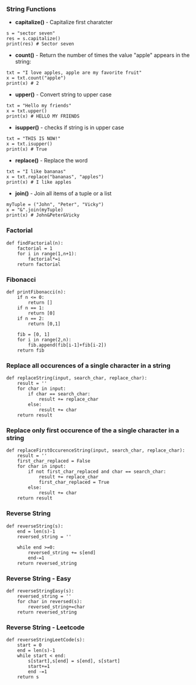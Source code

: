 ### String Functions
- **capitalize()** - Capitalize first charatcter
```
s = "sector seven"
res = s.capitalize()
print(res) # Sector seven
```
- **count()** - Return the number of times the value "apple" appears in the string:
```
txt = "I love apples, apple are my favorite fruit"
x = txt.count("apple")
print(x) # 2
```
- **upper()** - Convert string to upper case
```
txt = "Hello my friends"
x = txt.upper()
print(x) # HELLO MY FRIENDS
```
- **isupper()** - checks if string is in upper case
```
txt = "THIS IS NOW!"
x = txt.isupper()
print(x) # True
```
- **replace()** - Replace the word
```
txt = "I like bananas"
x = txt.replace("bananas", "apples")
print(x) # I like apples
```
- **join()** - Join all items of a tuple or a list
```
myTuple = ("John", "Peter", "Vicky")
x = "&".join(myTuple)
print(x) # John&Peter&Vicky
```
### Factorial
```
def findFactorial(n):
    factorial = 1
    for i in range(1,n+1):
        factorial*=i
    return factorial
```

### Fibonacci
```
def printFibonacci(n):
    if n <= 0:
        return []
    if n == 1:
        return [0]
    if n == 2:
        return [0,1]
    
    fib = [0, 1]
    for i in range(2,n):
        fib.append(fib[i-1]+fib[i-2])
    return fib
```
### Replace all occurences of a single character in a string
```
def replaceString(input, search_char, replace_char):
    result = ''
    for char in input:
        if char == search_char:
            result += replace_char
        else:
            result += char
    return result
```

### Replace only first occurence of the a single character in a string
```
def replaceFirstOccurenceString(input, search_char, replace_char):
    result = ''
    first_char_replaced = False
    for char in input:
        if not first_char_replaced and char == search_char:
            result += replace_char
            first_char_replaced = True
        else:
            result += char
    return result
```

### Reverse String
```
def reverseString(s):
    end = len(s)-1
    reversed_string = ''

    while end >=0:
        reversed_string += s[end]
        end-=1
    return reversed_string
```
### Reverse String - Easy
```
def reverseStringEasy(s):
    reversed_string = ''
    for char in reversed(s):
        reversed_string+=char
    return reversed_string
```

### Reverse String - Leetcode
```
def reverseStringLeetCode(s):
    start = 0
    end = len(s)-1
    while start < end:
        s[start],s[end] = s[end], s[start]
        start+=1
        end -=1
    return s
```


